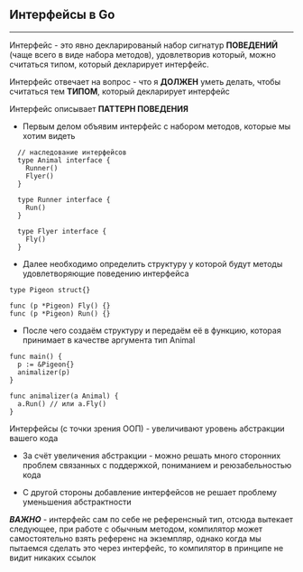 ## Интерфейсы в Go
***
Интерфейс - это явно декларированый набор сигнатур **ПОВЕДЕНИЙ** (чаще всего в виде набора методов), удовлетворив который, можно считаться типом, который декларирует интерфейс.

Интерфейс отвечает на вопрос - что я **ДОЛЖЕН** уметь делать, чтобы считаться тем **ТИПОМ**, который декларирует интерфейс

Интерфейс описывает **ПАТТЕРН ПОВЕДЕНИЯ**

* Первым делом объявим интерфейс с набором методов, которые мы хотим видеть
```
  // наследование интерфейсов
  type Animal interface {
    Runner()
    Flyer()
  }
  
  type Runner interface {
    Run()
  }
  
  type Flyer interface {
    Fly()
  }
```
* Далее необходимо определить структуру у которой будут методы удовлетворяющие поведению интерфейса 
```
type Pigeon struct{}

func (p *Pigeon) Fly() {}
func (p *Pigeon) Run() {}
```
* После чего создаём структуру и передаём её в функцию, которая принимает в качестве аргумента тип Animal
```
func main() {
  p := &Pigeon{}
  animalizer(p)
}

func animalizer(a Animal) {
  a.Run() // или a.Fly()
}
```

Интерфейсы (с точки зрения ООП) - увеличивают уровень абстракции вашего кода
* За счёт увеличения абстракции - можно решать много сторонних проблем связанных с поддержкой, пониманием и реюзабельностью кода


* С другой стороны добавление интерфейсов не решает проблему уменьшения абстрактности

***ВАЖНО*** - интерфейс сам по себе не референсный тип, отсюда вытекает следующее,
при работе с обычным методом, компилятор может самостоятельно взять референс на экземпляр,
однако когда мы пытаемся сделать это через интерфейс, то компилятор в принципе не видит никаких ссылок

